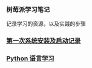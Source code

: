 ### 树莓派学习笔记

记录学习的资源，以及实践的步骤

### [第一次系统安装及启动记录](./blob/master/doc/system.md "系统")

### [Python 语言学习](./blob/master/doc/python.md "Python")
